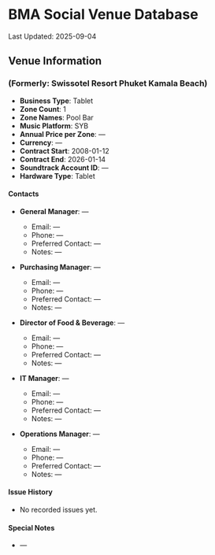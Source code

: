 # BMA Social Venue Database

Last Updated: 2025-09-04

## Venue Information

### (Formerly: Swissotel Resort Phuket Kamala Beach)
- **Business Type**: Tablet
- **Zone Count**: 1
- **Zone Names**: Pool Bar
- **Music Platform**: SYB
- **Annual Price per Zone**: —
- **Currency**: —
- **Contract Start**: 2008-01-12
- **Contract End**: 2026-01-14
- **Soundtrack Account ID**: —
- **Hardware Type**: Tablet

#### Contacts
- **General Manager**: —
  - Email: —
  - Phone: —
  - Preferred Contact: —
  - Notes: —

- **Purchasing Manager**: —
  - Email: —
  - Phone: —
  - Preferred Contact: —
  - Notes: —

- **Director of Food & Beverage**: —
  - Email: —
  - Phone: —
  - Preferred Contact: —
  - Notes: —

- **IT Manager**: —
  - Email: —
  - Phone: —
  - Preferred Contact: —
  - Notes: —

- **Operations Manager**: —
  - Email: —
  - Phone: —
  - Preferred Contact: —
  - Notes: —

#### Issue History
- No recorded issues yet.

#### Special Notes
- —
